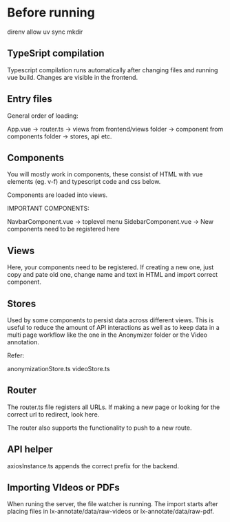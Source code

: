# Before running

direnv allow
uv sync
mkdir 

## TypeSript compilation

Typescript compilation runs automatically after changing files and running vue build.
Changes are visible in the frontend.

## Entry files

General order of loading:

App.vue -> router.ts -> views from frontend/views folder -> component from components folder -> stores, api etc.


## Components

You will mostly work in components, these consist of HTML with vue elements (eg. v-f) and typescript code and css below.

Components are loaded into views.

IMPORTANT COMPONENTS:

NavbarComponent.vue -> toplevel menu
SidebarComponent.vue -> New components need to be registered here


## Views

Here, your components need to be registered. If creating a new one, just copy and pate old one, change name and text in HTML and import correct component.

## Stores

Used by some components to persist data across different views.
This is useful to reduce the amount of API interactions as well as to keep data in a multi page workflow like the one in the Anonymizer folder or the Video annotation.

Refer:

anonymizationStore.ts
videoStore.ts

## Router

The router.ts file registers all URLs. If making a new page or looking for the correct url to redirect, look here.

The router also supports the functionality to push to a new route.

## API helper

axiosInstance.ts appends the correct prefix for the backend.

## Importing VIdeos or PDFs

When runing the server, the file watcher is running. The import starts after placing files in lx-annotate/data/raw-videos or lx-annotate/data/raw-pdf.

